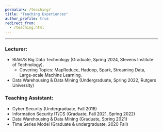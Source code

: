 ```yaml
---
permalink: /teaching/
title: "Teaching Experiences"
author_profile: true
redirect_from: 
  - /teaching.html
---
```


------
### **Lecturer:**

<!-- - 29:623:335:01, Data Warehousing & Data Mining (Spring 2022) -->
- BIA678 Big Data Technology (Graduate, Spring 2024, Stevens Institute of Technology).
  - Covering Topics: MapReduce, Hadoop, Spark, Streaming Data, Large-scale Machine Learning.
- Data Warehousing & Data Mining (Undergraduate, Spring 2022, Rutgers University)
  <!-- - Teach students with diverse backgrounds the fundations of data mining and machine learning, as well as how to use Python, Pandas, Orange to perform quick data analytics. -->
  <!-- - Course Evaluation: 4.53/5 (department average 4.29) -->


### **Teaching Assistant:**
 <!-- - 29:623:335:01, Data Warehousing & Data Mining (Spring 2021) -->
<!-- - 33:136:485:02, Time Series Model (2020 Fall)  -->
- Cyber Security (Undergraduate, Fall 2018)
- Information Security IT/CS (Graduate, Fall 2021, Spring 2022)
- Data Warehousing & Data Mining (Graduate, Spring 2021)
- Time Series Model (Graduate & undergraduate, 2020 Fall)
